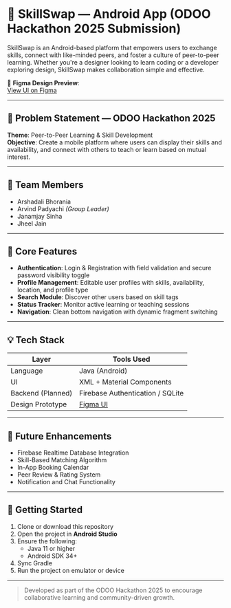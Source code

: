 # 🚀 SkillSwap — Android App (ODOO Hackathon 2025 Submission)

SkillSwap is an Android-based platform that empowers users to exchange skills, connect with like-minded peers, and foster a culture of peer-to-peer learning. Whether you're a designer looking to learn coding or a developer exploring design, SkillSwap makes collaboration simple and effective.

🔗 **Figma Design Preview**:  
[View UI on Figma](https://www.figma.com/design/OAqnucNBoi193Znpz4ly3k/SkillSwap-by-me?node-id=8-1132&t=DEzMPtE0e95f37QO-1)

---

## 🧠 Problem Statement — ODOO Hackathon 2025

**Theme**: Peer-to-Peer Learning & Skill Development  
**Objective**: Create a mobile platform where users can display their skills and availability, and connect with others to teach or learn based on mutual interest.

---

## 👥 Team Members

- Arshadali Bhorania  
- Arvind Padyachi *(Group Leader)*  
- Janamjay Sinha  
- Jheel Jain

---

## 📱 Core Features

- **Authentication**: Login & Registration with field validation and secure password visibility toggle  
- **Profile Management**: Editable user profiles with skills, availability, location, and profile type  
- **Search Module**: Discover other users based on skill tags  
- **Status Tracker**: Monitor active learning or teaching sessions  
- **Navigation**: Clean bottom navigation with dynamic fragment switching

---

## 💡 Tech Stack

| Layer            | Tools Used                       |
|------------------|----------------------------------|
| Language         | Java (Android)                   |
| UI               | XML + Material Components        |
| Backend (Planned)| Firebase Authentication / SQLite |
| Design Prototype | [Figma UI](https://www.figma.com/design/OAqnucNBoi193Znpz4ly3k/SkillSwap-by-me?node-id=8-1132&t=DEzMPtE0e95f37QO-1) |

---

## 🔮 Future Enhancements

- Firebase Realtime Database Integration  
- Skill-Based Matching Algorithm  
- In-App Booking Calendar  
- Peer Review & Rating System  
- Notification and Chat Functionality

---

## 🚀 Getting Started

1. Clone or download this repository  
2. Open the project in **Android Studio**  
3. Ensure the following:
   - Java 11 or higher  
   - Android SDK 34+  
4. Sync Gradle  
5. Run the project on emulator or device

---

> Developed as part of the ODOO Hackathon 2025 to encourage collaborative learning and community-driven growth.

